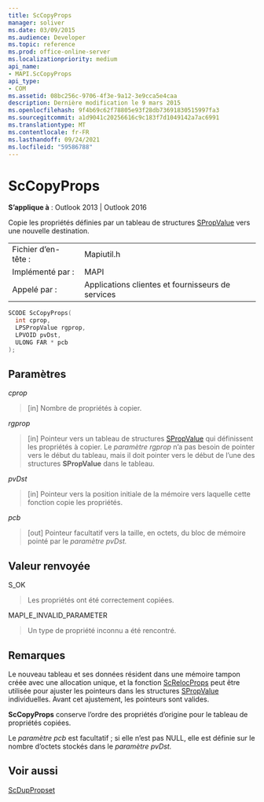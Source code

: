 ```yaml
---
title: ScCopyProps
manager: soliver
ms.date: 03/09/2015
ms.audience: Developer
ms.topic: reference
ms.prod: office-online-server
ms.localizationpriority: medium
api_name:
- MAPI.ScCopyProps
api_type:
- COM
ms.assetid: 08bc256c-9706-4f3e-9a12-3e9cca5e4caa
description: Dernière modification le 9 mars 2015
ms.openlocfilehash: 9f4b69c62f78805e93f28db73691830515997fa3
ms.sourcegitcommit: a1d9041c20256616c9c183f7d1049142a7ac6991
ms.translationtype: MT
ms.contentlocale: fr-FR
ms.lasthandoff: 09/24/2021
ms.locfileid: "59586788"
---
```

# <a name="sccopyprops"></a>ScCopyProps

  
  
**S’applique à** : Outlook 2013 | Outlook 2016 
  
Copie les propriétés définies par un tableau de structures [SPropValue](spropvalue.md) vers une nouvelle destination. 
  
|||
|:-----|:-----|
|Fichier d’en-tête :  <br/> |Mapiutil.h  <br/> |
|Implémenté par :  <br/> |MAPI  <br/> |
|Appelé par :  <br/> |Applications clientes et fournisseurs de services  <br/> |
   
```cpp
SCODE ScCopyProps(
  int cprop,
  LPSPropValue rgprop,
  LPVOID pvDst,
  ULONG FAR * pcb
);
```

## <a name="parameters"></a>Paramètres

 _cprop_
  
> [in] Nombre de propriétés à copier. 
    
 _rgprop_
  
> [in] Pointeur vers un tableau de structures [SPropValue](spropvalue.md) qui définissent les propriétés à copier. Le  _paramètre rgprop_ n’a pas besoin de pointer vers le début du tableau, mais il doit pointer vers le début de l’une des structures **SPropValue** dans le tableau. 
    
 _pvDst_
  
> [in] Pointeur vers la position initiale de la mémoire vers laquelle cette fonction copie les propriétés. 
    
 _pcb_
  
> [out] Pointeur facultatif vers la taille, en octets, du bloc de mémoire pointé par le _paramètre pvDst._ 
    
## <a name="return-value"></a>Valeur renvoyée

S_OK
  
> Les propriétés ont été correctement copiées.
    
MAPI_E_INVALID_PARAMETER
  
> Un type de propriété inconnu a été rencontré.
    
## <a name="remarks"></a>Remarques

Le nouveau tableau et ses données résident dans une mémoire tampon créée avec une allocation unique, et la fonction [ScRelocProps](screlocprops.md) peut être utilisée pour ajuster les pointeurs dans les structures [SPropValue](spropvalue.md) individuelles. Avant cet ajustement, les pointeurs sont valides. 
  
 **ScCopyProps** conserve l’ordre des propriétés d’origine pour le tableau de propriétés copiées. 
  
Le _paramètre pcb_ est facultatif ; si elle n’est pas NULL, elle est définie sur le nombre d’octets stockés dans le _paramètre pvDst._ 
  
## <a name="see-also"></a>Voir aussi



[ScDupPropset](scduppropset.md)

